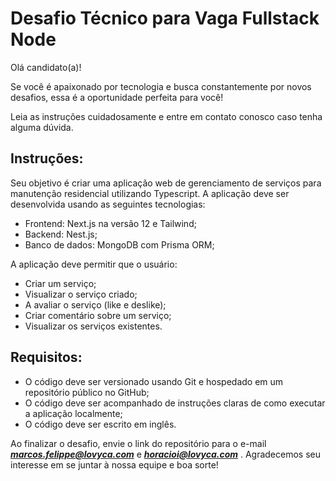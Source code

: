 # Desafio Técnico para Vaga Fullstack Node

Olá candidato(a)!

Se você é apaixonado por tecnologia e busca constantemente por novos desafios, essa é a oportunidade perfeita para você!

Leia as instruções cuidadosamente e entre em contato conosco caso tenha alguma dúvida.

## Instruções:

Seu objetivo é criar uma aplicação web de gerenciamento de serviços para manutenção residencial utilizando Typescript. A aplicação deve ser desenvolvida usando as seguintes tecnologias:

- Frontend: Next.js na versão 12 e Tailwind;
- Backend: Nest.js;
- Banco de dados: MongoDB com Prisma ORM;

A aplicação deve permitir que o usuário:
- Criar um serviço;
- Visualizar o serviço criado;
- A avaliar o serviço (like e deslike);
- Criar comentário sobre um serviço;
- Visualizar os serviços existentes.

## Requisitos:
- O código deve ser versionado usando Git e hospedado em um repositório público no GitHub;
- O código deve ser acompanhado de instruções claras de como executar a aplicação localmente;
- O código deve ser escrito em inglês.

Ao finalizar o desafio, envie o link do repositório para o e-mail _**marcos.felippe@lovyca.com**_ e _**horacioi@lovyca.com**_ . Agradecemos seu interesse em se juntar à nossa equipe e boa sorte!
